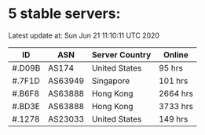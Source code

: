 # 5 stable servers:

Latest update at: Sun Jun 21 11:10:11 UTC 2020

| ID | ASN | Server Country | Online |
| -- | --- | -------------- | ------ |
| #.D09B | AS174 | United States | 95 hrs |
| #.7F1D | AS63949 | Singapore | 101 hrs |
| #.B6F8 | AS63888 | Hong Kong | 2664 hrs |
| #.BD3E | AS63888 | Hong Kong | 3733 hrs |
| #.1278 | AS23033 | United States | 149 hrs |

